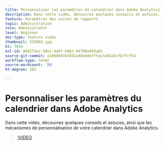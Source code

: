 ```yaml
---
title: Personnaliser les paramètres du calendrier dans Adobe Analytics
description: Dans cette vidéo, découvrez quelques conseils et astuces, ainsi que les mécanismes de personnalisation de votre calendrier dans Adobe Analytics.
feature: Paramètres des suites de rapports
topic: Administration
role: Administrator
level: Beginner
doc-type: feature video
thumbnail: 333003.jpg
kt: 7654
exl-id: d04273ec-58e1-4dd7-b0b2-84708e059a62
source-git-commit: a1606697b78d1a48d4defffac3a8524cfb7fcf54
workflow-type: tm+mt
source-wordcount: '56'
ht-degree: 28%

---
```


# Personnaliser les paramètres du calendrier dans Adobe Analytics

Dans cette vidéo, découvrez quelques conseils et astuces, ainsi que les mécanismes de personnalisation de votre calendrier dans Adobe Analytics.

>[!VIDEO](https://video.tv.adobe.com/v/333003/?quality=12&learn=on)
